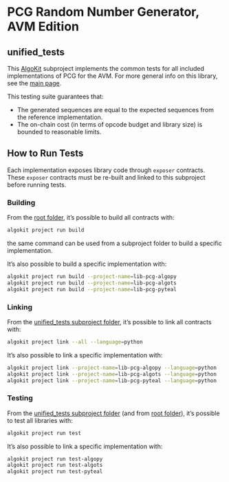 # PCG Random Number Generator, AVM Edition

## unified_tests
This [AlgoKit](http://algokit.io) subproject implements the common tests for all included implementations of PCG for the AVM.
For more general info on this library, see the [main page](../..).

This testing suite guarantees that:
- The generated sequences are equal to the expected sequences from the reference implementation.
- The on-chain cost (in terms of opcode budget and library size) is bounded to reasonable limits.

## How to Run Tests
Each implementation exposes library code through `exposer` contracts.
These `exposer` contracts must be re-built and linked to this subproject before running tests.

### Building
From the [root folder](../..), it’s possible to build all contracts with:
```bash
algokit project run build
```
the same command can be used from a subproject folder to build a specific implementation.

It’s also possible to build a specific implementation with:
```bash
algokit project run build --project-name=lib-pcg-algopy
algokit project run build --project-name=lib-pcg-algots
algokit project run build --project-name=lib-pcg-pyteal
```

### Linking
From the [unified_tests subproject folder](.), it’s possible to link all contracts with:
```bash
algokit project link --all --language=python
```

It’s also possible to link a specific implementation with:
```bash
algokit project link --project-name=lib-pcg-algopy --language=python
algokit project link --project-name=lib-pcg-algots --language=python
algokit project link --project-name=lib-pcg-pyteal --language=python
```

### Testing
From the [unified_tests subproject folder](.) (and from [root folder](../..)), it’s possible to test all libraries with:
```bash
algokit project run test
```

It’s also possible to link a specific implementation with:
```bash
algokit project run test-algopy
algokit project run test-algots
algokit project run test-pyteal
```
